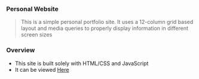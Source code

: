 ### Personal Website

> This is a simple personal portfolio site.
> It uses a 12-column grid based layout and
> media queries to properly display information
> in different screen sizes

### Overview

- This site is built solely with HTML/CSS and JavaScript
- It can be viewed [Here](https://aldizh.github.io)